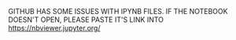 GITHUB HAS SOME ISSUES WITH IPYNB FILES. IF THE NOTEBOOK DOESN'T OPEN, PLEASE PASTE IT'S LINK INTO https://nbviewer.jupyter.org/
